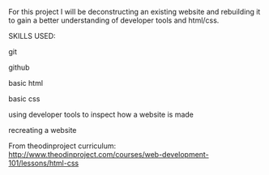 For this project I will be deconstructing an existing website and rebuilding it to gain a better understanding of developer tools and html/css.

SKILLS USED:

git

github

basic html

basic css

using developer tools to inspect how a website is made

recreating a website

From theodinproject curriculum: http://www.theodinproject.com/courses/web-development-101/lessons/html-css